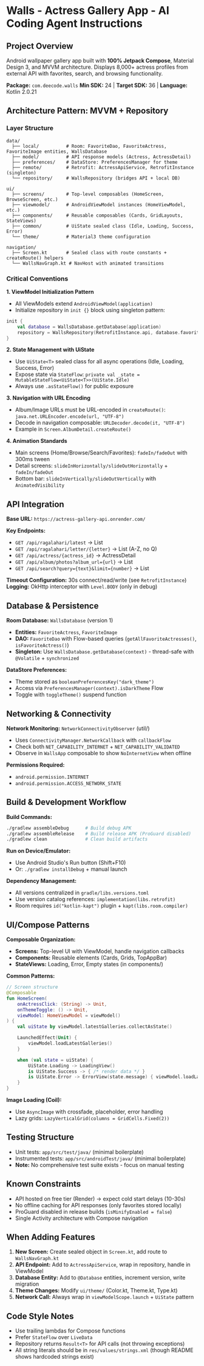 # Walls - Actress Gallery App - AI Coding Agent Instructions

## Project Overview
Android wallpaper gallery app built with **100% Jetpack Compose**, Material Design 3, and MVVM architecture. Displays 8,000+ actress profiles from external API with favorites, search, and browsing functionality.

**Package:** `com.deecode.walls`
**Min SDK:** 24 | **Target SDK:** 36 | **Language:** Kotlin 2.0.21

## Architecture Pattern: MVVM + Repository

### Layer Structure
```
data/
  ├── local/          # Room: FavoriteDao, FavoriteActress, FavoriteImage entities, WallsDatabase
  ├── model/          # API response models (Actress, ActressDetail)
  ├── preferences/    # DataStore: PreferencesManager for theme
  ├── remote/         # Retrofit: ActressApiService, RetrofitInstance (singleton)
  └── repository/     # WallsRepository (bridges API + local DB)

ui/
  ├── screens/        # Top-level composables (HomeScreen, BrowseScreen, etc.)
  ├── viewmodel/      # AndroidViewModel instances (HomeViewModel, etc.)
  ├── components/     # Reusable composables (Cards, GridLayouts, StateViews)
  ├── common/         # UiState sealed class (Idle, Loading, Success, Error)
  └── theme/          # Material3 theme configuration

navigation/
  ├── Screen.kt       # Sealed class with route constants + createRoute() helpers
  └── WallsNavGraph.kt # NavHost with animated transitions
```

### Critical Conventions

**1. ViewModel Initialization Pattern**
- All ViewModels extend `AndroidViewModel(application)`
- Initialize repository in `init {}` block using singleton pattern:
```kotlin
init {
    val database = WallsDatabase.getDatabase(application)
    repository = WallsRepository(RetrofitInstance.api, database.favoriteDao())
}
```

**2. State Management with UiState**
- Use `UiState<T>` sealed class for all async operations (Idle, Loading, Success, Error)
- Expose state via `StateFlow`: `private val _state = MutableStateFlow<UiState<T>>(UiState.Idle)`
- Always use `.asStateFlow()` for public exposure

**3. Navigation with URL Encoding**
- Album/Image URLs must be URL-encoded in `createRoute()`: `java.net.URLEncoder.encode(url, "UTF-8")`
- Decode in navigation composable: `URLDecoder.decode(it, "UTF-8")`
- Example in `Screen.AlbumDetail.createRoute()`

**4. Animation Standards**
- Main screens (Home/Browse/Search/Favorites): `fadeIn/fadeOut` with 300ms tween
- Detail screens: `slideInHorizontally/slideOutHorizontally` + `fadeIn/fadeOut`
- Bottom bar: `slideInVertically/slideOutVertically` with `AnimatedVisibility`

## API Integration

**Base URL:** `https://actress-gallery-api.onrender.com/`

**Key Endpoints:**
- `GET /api/ragalahari/latest` → List<Actress>
- `GET /api/ragalahari/letter/{letter}` → List<Actress> (A-Z, no Q)
- `GET /api/actress/{actress_id}` → ActressDetail
- `GET /api/album/photos?album_url={url}` → List<String>
- `GET /api/search?query={text}&limit={number}` → List<Actress>

**Timeout Configuration:** 30s connect/read/write (see `RetrofitInstance`)
**Logging:** OkHttp interceptor with `Level.BODY` (only in debug)

## Database & Persistence

**Room Database:** `WallsDatabase` (version 1)
- **Entities:** `FavoriteActress`, `FavoriteImage`
- **DAO:** `FavoriteDao` with Flow-based queries (`getAllFavoriteActresses()`, `isFavoriteActress()`)
- **Singleton:** Use `WallsDatabase.getDatabase(context)` - thread-safe with `@Volatile` + `synchronized`

**DataStore Preferences:**
- Theme stored as `booleanPreferencesKey("dark_theme")`
- Access via `PreferencesManager(context).isDarkTheme` Flow
- Toggle with `toggleTheme()` suspend function

## Networking & Connectivity

**Network Monitoring:** `NetworkConnectivityObserver` (util/)
- Uses `ConnectivityManager.NetworkCallback` with `callbackFlow`
- Check both `NET_CAPABILITY_INTERNET` + `NET_CAPABILITY_VALIDATED`
- Observe in `WallsApp` composable to show `NoInternetView` when offline

**Permissions Required:**
- `android.permission.INTERNET`
- `android.permission.ACCESS_NETWORK_STATE`

## Build & Development Workflow

**Build Commands:**
```bash
./gradlew assembleDebug      # Build debug APK
./gradlew assembleRelease    # Build release APK (ProGuard disabled)
./gradlew clean              # Clean build artifacts
```

**Run on Device/Emulator:**
- Use Android Studio's Run button (Shift+F10)
- Or: `./gradlew installDebug` + manual launch

**Dependency Management:**
- All versions centralized in `gradle/libs.versions.toml`
- Use version catalog references: `implementation(libs.retrofit)`
- Room requires `id("kotlin-kapt")` plugin + `kapt(libs.room.compiler)`

## UI/Compose Patterns

**Composable Organization:**
- **Screens:** Top-level UI with ViewModel, handle navigation callbacks
- **Components:** Reusable elements (Cards, Grids, TopAppBar)
- **StateViews:** Loading, Error, Empty states (in components/)

**Common Patterns:**
```kotlin
// Screen structure
@Composable
fun HomeScreen(
    onActressClick: (String) -> Unit,
    onThemeToggle: () -> Unit,
    viewModel: HomeViewModel = viewModel()
) {
    val uiState by viewModel.latestGalleries.collectAsState()

    LaunchedEffect(Unit) {
        viewModel.loadLatestGalleries()
    }

    when (val state = uiState) {
        UiState.Loading -> LoadingView()
        is UiState.Success -> { /* render data */ }
        is UiState.Error -> ErrorView(state.message) { viewModel.loadLatestGalleries() }
    }
}
```

**Image Loading (Coil):**
- Use `AsyncImage` with crossfade, placeholder, error handling
- Lazy grids: `LazyVerticalGrid(columns = GridCells.Fixed(2))`

## Testing Structure
- Unit tests: `app/src/test/java/` (minimal boilerplate)
- Instrumented tests: `app/src/androidTest/java/` (minimal boilerplate)
- **Note:** No comprehensive test suite exists - focus on manual testing

## Known Constraints
- API hosted on free tier (Render) → expect cold start delays (10-30s)
- No offline caching for API responses (only favorites stored locally)
- ProGuard disabled in release builds (`isMinifyEnabled = false`)
- Single Activity architecture with Compose navigation

## When Adding Features
1. **New Screen:** Create sealed object in `Screen.kt`, add route to `WallsNavGraph.kt`
2. **API Endpoint:** Add to `ActressApiService`, wrap in repository, handle in ViewModel
3. **Database Entity:** Add to `@Database` entities, increment version, write migration
4. **Theme Changes:** Modify `ui/theme/` (Color.kt, Theme.kt, Type.kt)
5. **Network Call:** Always wrap in `viewModelScope.launch` + `UiState` pattern

## Code Style Notes
- Use trailing lambdas for Compose functions
- Prefer `StateFlow` over `LiveData`
- Repository returns `Result<T>` for API calls (not throwing exceptions)
- All string literals should be in `res/values/strings.xml` (though README shows hardcoded strings exist)

